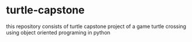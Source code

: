 # turtle-capstone
this repository consists of turtle capstone project of a game turtle crossing using object oriented programing in python
